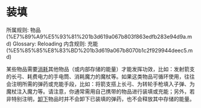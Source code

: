 # 装填

所属规则: 物品 (%E7%89%A9%E5%93%81%201b3d619a067b803f863edfb283e94d9a.md)
Glossary: Reloading
内含规则: 充能 (%E5%85%85%E8%83%BD%201b3d619a067b8070b1c2f929944deec5.md)

某些物品需要[消耗](%E6%B6%88%E8%80%97%201b3d619a067b80789d16e44120e1be39.md)其他物品（或内部存储的能量）才能发挥功效，比如：发射箭支的长弓、耗费电力的手电筒、消耗魔力的魔杖等。如果这类物品可循环使用，往往会注明所需的弹药或充能手段，比如：将箭支搭上长弓、为转轮手枪填入子弹、为魔杖注入魔力等。请注意，你通常需用自己携带的物品进行装填或充能；另外，若非特别注明，[卸下](%E5%8D%B8%E4%B8%8B%201b3d619a067b80b9b74bf84b6576deae.md)物品时并不会卸下已装填的弹药，也不会释放其中存储的能量。